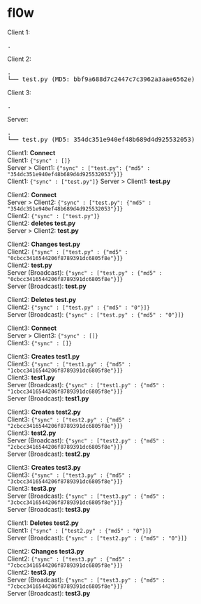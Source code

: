 # fl0w

Client 1:
<pre>
.
</pre>

Client 2:
<pre>
.
└── test.py (MD5: bbf9a688d7c2447c7c3962a3aae6562e)
</pre>

Client 3:
<pre>
.
</pre>

Server:
<pre>
.
└── test.py (MD5: 354dc351e940ef48b689d4d925532053)
</pre>



Client1: **Connect**   
Client1: `{"sync" : []}`  
Server > Client1: `{"sync" : ["test.py": {"md5" : "354dc351e940ef48b689d4d925532053"}]}`   
Client1: `{"sync" : ["test.py"]}`
Server > Client1: **test.py**


Client2: **Connect**    
Server > Client2: `{"sync" : ["test.py": {"md5" : "354dc351e940ef48b689d4d925532053"}]}`  
Client2: `{"sync" : ["test.py"]}`  
Client2: **deletes test.py**  
Server > Client2: **test.py**  


Client2: **Changes test.py**  
Client2: `{"sync" : ["test.py" : {"md5" : "0cbcc3416544206f8789391dc6805f8e"}]}`  
Client2: **test.py**  
Server (Broadcast): `{"sync" : ["test.py" : {"md5" : "0cbcc3416544206f8789391dc6805f8e"}]}`  
Server (Broadcast): **test.py**

Client2: **Deletes test.py**  
Client2: `{"sync" : ["test.py" : {"md5" : "0"}]}`  
Server (Broadcast): `{"sync" : ["test.py" : {"md5" : "0"}]}`

Client3: **Connect**   
Server > Client3: `{"sync" : []}`  
Client3:  `{"sync" : []}` 

Client3: **Creates test1.py**  
Client3: `{"sync" : ["test1.py" : {"md5" : "1cbcc3416544206f8789391dc6805f8e"}]}`  
Client3: **test1.py**  
Server (Broadcast): `{"sync" : ["test1.py" : {"md5" : "1cbcc3416544206f8789391dc6805f8e"}]}`  
Server (Broadcast): **test1.py**

Client3: **Creates test2.py**  
Client3: `{"sync" : ["test2.py" : {"md5" : "2cbcc3416544206f8789391dc6805f8e"}]}`  
Client3: **test2.py**  
Server (Broadcast): `{"sync" : ["test2.py" : {"md5" : "2cbcc3416544206f8789391dc6805f8e"}]}`  
Server (Broadcast): **test2.py**

Client3: **Creates test3.py**  
Client3: `{"sync" : ["test3.py" : {"md5" : "3cbcc3416544206f8789391dc6805f8e"}]}`  
Client3: **test3.py**  
Server (Broadcast): `{"sync" : ["test3.py" : {"md5" : "3cbcc3416544206f8789391dc6805f8e"}]}`  
Server (Broadcast): **test3.py**

Client1: **Deletes test2.py**  
Client1: `{"sync" : ["test2.py" : {"md5" : "0"}]}`  
Server (Broadcast): `{"sync" : ["test2.py" : {"md5" : "0"}]}`  

Client2: **Changes test3.py**  
Client2: `{"sync" : ["test3.py" : {"md5" : "7cbcc3416544206f8789391dc6805f8e"}]}`  
Client2: **test3.py**  
Server (Broadcast): `{"sync" : ["test3.py" : {"md5" : "7cbcc3416544206f8789391dc6805f8e"}]}`  
Server (Broadcast): **test3.py**
